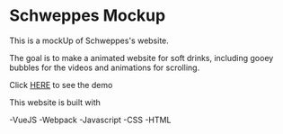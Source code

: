 # Schweppes Mockup

This is a mockUp of Schweppes's website.

The goal is to make a animated website for soft drinks, including gooey bubbles for the videos and animations for scrolling.

Click [HERE](https://diana-dai.github.io/Schweppes-Copy/build/index.html) to see the demo


This website is built with

-VueJS
-Webpack
-Javascript
-CSS 
-HTML
